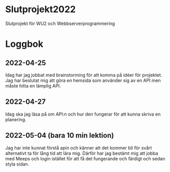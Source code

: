 # Slutprojekt2022
Slutprojekt för WU2 och Webbserverprogrammering

# Loggbok

## 2022-04-25
Idag har jag jobbat med brainstorming för att komma på idéer för projektet.
Jag har beslutat mig att göra en hemsida som använder sig av en API men måste hitta en lämplig API.

## 2022-04-27
Idag ska jag läsa på om API:n och hur den fungerar för att kunna skriva en planering.

## 2022-05-04 (bara 10 min lektion)
Jag har inte kunnat förstå apin och känner att det kommer bli för svårt alternativt ta för lång tid att lära mig. Därför har jag bestämt mig att jobba med Meeps och login istället för att få det fungerande och färdigt och sedan styla sidan.